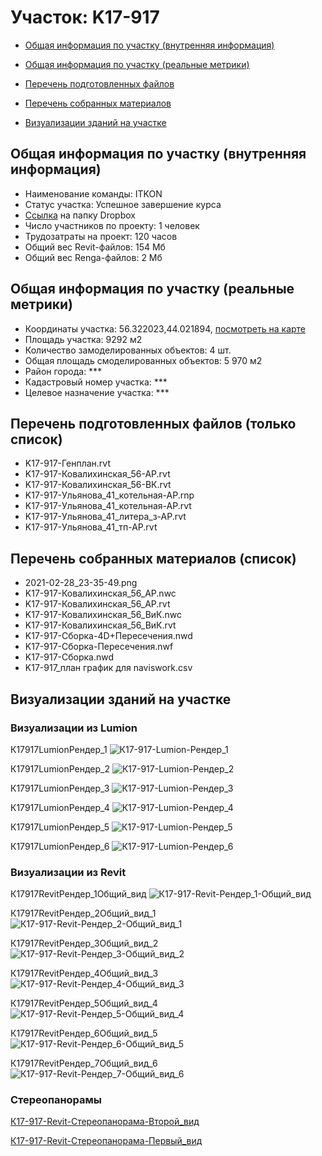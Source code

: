 # Участок: K17-917

* [Общая информация по участку (внутренняя информация)](#Chapter1)

* [Общая информация по участку (реальные метрики)](#Chapter2)

* [Перечень подготовленных файлов](#Chapter3)

* [Перечень собранных материалов](#Chapter4)

* [Визуализации зданий на участке](#Chapter6)

## <a id="Chapter1"></a> Общая информация по участку (внутренняя информация)
+ Наименование команды: ITKON
+ Статус участка: Успешное завершение курса
+ [Ссылка](https://www.dropbox.com/sh/wvvgv1nw1iqred9/AACnhieyddj3OFPVd7FrBHGya/K17_917?dl=0) на папку Dropbox
+ Число участников по проекту: 1 человек
+ Трудозатраты на проект: 120 часов
+ Общий вес Revit-файлов: 154 Мб
+ Общий вес Renga-файлов: 2 Мб
## <a id="Chapter2"></a> Общая информация по участку (реальные метрики)
+ Координаты участка: 56.322023,44.021894, [посмотреть на карте](https://yandex.ru/maps/47/nizhny-novgorod/?ll=44.021894%2C56.322023&z=19)
+ Площадь участка: 9292 м2
+ Количество замоделированных объектов: 4 шт.
+ Общая площадь смоделированных объектов: 5 970 м2
+ Район города: *** 
+ Кадастровый номер участка: *** 
+ Целевое назначение участка: *** 
## <a id="Chapter3"></a> Перечень подготовленных файлов (только список)
+ K17-917-Генплан.rvt
+ K17-917-Ковалихинская_56-АР.rvt
+ K17-917-Ковалихинская_56-ВК.rvt
+ K17-917-Ульянова_41_котельная-АР.rnp
+ K17-917-Ульянова_41_котельная-АР.rvt
+ K17-917-Ульянова_41_литера_з-АР.rvt
+ K17-917-Ульянова_41_тп-АР.rvt
## <a id="Chapter4"></a> Перечень собранных материалов (список)
+ 2021-02-28_23-35-49.png
+ K17-917-Ковалихинская_56_АР.nwc
+ K17-917-Ковалихинская_56_АР.rvt
+ K17-917-Ковалихинская_56_ВиК.nwc
+ K17-917-Ковалихинская_56_ВиК.rvt
+ K17-917-Сборка-4D+Пересечения.nwd
+ K17-917-Сборка-Пересечения.nwf
+ K17-917-Сборка.nwd
+ K17-917_план график для naviswork.csv
## <a id="Chapter6"></a> Визуализации зданий на участке
### Визуализации из Lumion
К17917LumionРендер_1
![К17-917-Lumion-Рендер_1](/Images/K17_917/К17-917-Lumion-Рендер_1_Compressed.jpg)

К17917LumionРендер_2
![К17-917-Lumion-Рендер_2](/Images/K17_917/К17-917-Lumion-Рендер_2_Compressed.jpg)

К17917LumionРендер_3
![К17-917-Lumion-Рендер_3](/Images/K17_917/К17-917-Lumion-Рендер_3_Compressed.jpg)

К17917LumionРендер_4
![К17-917-Lumion-Рендер_4](/Images/K17_917/К17-917-Lumion-Рендер_4_Compressed.jpg)

К17917LumionРендер_5
![К17-917-Lumion-Рендер_5](/Images/K17_917/К17-917-Lumion-Рендер_5_Compressed.jpg)

К17917LumionРендер_6
![К17-917-Lumion-Рендер_6](/Images/K17_917/К17-917-Lumion-Рендер_6_Compressed.jpg)

### Визуализации из Revit
К17917RevitРендер_1Общий_вид
![К17-917-Revit-Рендер_1-Общий_вид](/Images/K17_917/К17-917-Revit-Рендер_1-Общий_вид_Compressed.jpg)

К17917RevitРендер_2Общий_вид_1
![К17-917-Revit-Рендер_2-Общий_вид_1](/Images/K17_917/К17-917-Revit-Рендер_2-Общий_вид_1_Compressed.jpg)

К17917RevitРендер_3Общий_вид_2
![К17-917-Revit-Рендер_3-Общий_вид_2](/Images/K17_917/К17-917-Revit-Рендер_3-Общий_вид_2_Compressed.jpg)

К17917RevitРендер_4Общий_вид_3
![К17-917-Revit-Рендер_4-Общий_вид_3](/Images/K17_917/К17-917-Revit-Рендер_4-Общий_вид_3_Compressed.jpg)

К17917RevitРендер_5Общий_вид_4
![К17-917-Revit-Рендер_5-Общий_вид_4](/Images/K17_917/К17-917-Revit-Рендер_5-Общий_вид_4_Compressed.jpg)

К17917RevitРендер_6Общий_вид_5
![К17-917-Revit-Рендер_6-Общий_вид_5](/Images/K17_917/К17-917-Revit-Рендер_6-Общий_вид_5_Compressed.jpg)

К17917RevitРендер_7Общий_вид_6
![К17-917-Revit-Рендер_7-Общий_вид_6](/Images/K17_917/К17-917-Revit-Рендер_7-Общий_вид_6_Compressed.jpg)

### Стереопанорамы
[К17-917-Revit-Стереопанорама-Второй_вид](https://gallery.autodesk.com/a360rendering/projects/k17-917---41----1?popupSNS=true)

[К17-917-Revit-Стереопанорама-Первый_вид](https://d1zjbwmh9kbk11.cloudfront.net/a360-rendering/panorama/pano.html?url=210223/5112/f93fcf8f)

